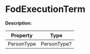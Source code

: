 # FodExecutionTerm

**Description:** 

| Property | Type |
|---|---|
| PersonType | PersonType? |


